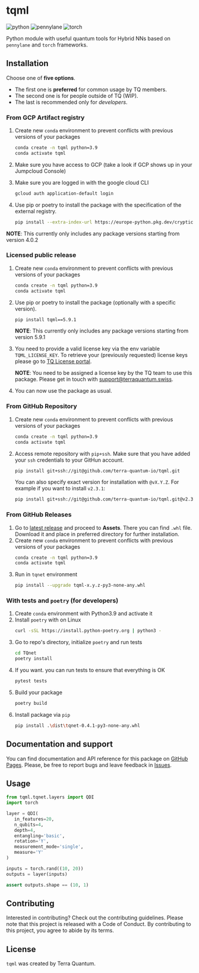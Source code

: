 # tqml

![python](https://img.shields.io/badge/python-%5E3.9.0-blue)
![pennylane](https://img.shields.io/badge/pennylane-%5E0.29.1-blue)
![torch](https://img.shields.io/badge/torch-%5E2.0.0-blue)

Python module with useful quantum tools for Hybrid NNs based
on `pennylane` and `torch` frameworks.

## Installation

Choose one of **five options**.
- The first one is **preferred** for common usage by TQ members.
- The second one is for people outside of TQ (WIP).
- The last is recommended only for *developers*.

### **From GCP Artifact registry**
1) Create new `conda` environment to prevent conflicts with previous versions of your packages
    ```bash
    conda create -n tqml python=3.9
    conda activate tqml
    ```
2) Make sure you have access to GCP (take a look if GCP shows up in your Jumpcloud Console)
3) Make sure you are logged in with the google cloud CLI
   ```bash
   gcloud auth application-default login
   ```

4) Use pip or poetry to install the package with the specification of the external registry.
   ```bash
   pip install --extra-index-url https://europe-python.pkg.dev/cryptic-hawk-387713/tq-core/simple tqml
   ```

**NOTE**: This currently only includes any package versions starting from version 4.0.2

### **Licensed public release**

1) Create new `conda` environment to prevent conflicts with previous versions of your packages
    ```bash
    conda create -n tqml python=3.9
    conda activate tqml
    ```

2) Use pip or poetry to install the package (optionally with a specific version).
   ```bash
   pip install tqml==5.9.1
   ```

   **NOTE**: This currently only includes any package versions starting from version 5.9.1

3) You need to provide a valid license key via the env variable `TQML_LICENSE_KEY`. To retrieve your (previously requested) license keys please go to [TQ License portal](https://terraquantum.io/licenses).

   **NOTE**: You need to be assigned a license key by the TQ team to use this package. Please get in touch with [support@terraquantum.swiss](mailto:support@terraquantum.swiss).

4) You can now use the package as usual.


### **From GitHub Repository**
1) Create new `conda` environment to prevent conflicts with previous versions of your packages
    ```bash
    conda create -n tqml python=3.9
    conda activate tqml
    ```
2) Access remote repository with `pip+ssh`. Make sure that you have added your `ssh` credentials to your GitHun account.
   ```bash
   pip install git+ssh://git@github.com/terra-quantum-io/tqml.git
   ```
   You can also specify exact version for installation with `@vX.Y.Z`. For example if you want to install `v2.3.1`:
   ```bash
   pip install git+ssh://git@github.com/terra-quantum-io/tqml.git@v2.3.1
   ```

### **From GitHub Releases**
1) Go to [latest release](https://github.com/terra-quantum-io/TQnet/releases/latest) and proceed to **Assets**. There you can find `.whl`
file. Download it and place in preferred directory for further installation.
2) Create new `conda` environment to prevent conflicts with previous versions of your packages
    ```bash
    conda create -n tqml python=3.9
    conda activate tqml
    ```
3) Run in `tqnet` environment
    ```bash
    pip install --upgrade tqml-x.y.z-py3-none-any.whl
    ```

### **With tests and `poetry`** (for developers)
1) Create `conda` environment with Python3.9 and activate it
2) Install `poetry` with on Linux
    ```bash
    curl -sSL https://install.python-poetry.org | python3 -
    ```
3) Go to repo's directory, initialize `poetry` and run tests
    ```bash
    cd TQnet
    poetry install
    ```
4) If you want. you can run tests to ensure that everything is OK
    ```bash
    pytest tests
    ```
5) Build your package
    ```bash
    poetry build
    ```
6) Install package via `pip`
    ```bash
    pip install .\dist\tqnet-0.4.1-py3-none-any.whl
    ```


## Documentation and support

You can find documentation and API reference for this package on
[GitHub Pages](https://refactored-train-y27rprg.pages.github.io/). Please, be free to report bugs and leave feedback in
[Issues](https://github.com/terra-quantum-io/tqml/issues).

## Usage

```python
from tqml.tqnet.layers import QDI
import torch

layer = QDI(
   in_features=20,
   n_qubits=4,
   depth=4,
   entangling='basic',
   rotation='Y',
   measurement_mode='single',
   measure='Y'
)

inputs = torch.rand((10, 20))
outputs = layer(inputs)

assert outputs.shape == (10, 1)
```

## Contributing

Interested in contributing? Check out the contributing guidelines. Please note that this project is released with a Code of Conduct. By contributing to this project, you agree to abide by its terms.

## License

`tqml` was created by Terra Quantum.
